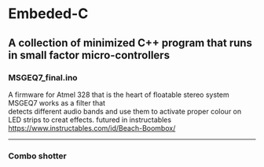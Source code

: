 # Embeded-C
A collection of minimized C++ program that runs in small factor micro-controllers
---
### MSGEQ7_final.ino
A firmware for Atmel 328 that is the heart of floatable stereo system MSGEQ7 works as a filter that  
detects different audio bands and use them to activate proper colour on LED strips to creat effects.
futured in instructables  
https://www.instructables.com/id/Beach-Boombox/

---
### Combo shotter
